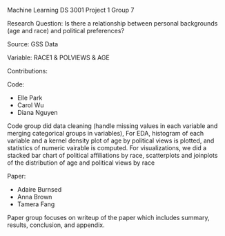 Machine Learning DS 3001 Project 1 Group 7

Research Question:  Is there a relationship between personal backgrounds (age and race) and political preferences?

Source: GSS Data

Variable: RACE1 & POLVIEWS & AGE

Contributions: 

Code:
- Elle Park
- Carol Wu
- Diana Nguyen

Code group did data cleaning (handle missing values in each variable and merging categorical groups in variables),
For EDA, histogram of each variable and a kernel density plot of age by political views is plotted, and statistics of numeric vairable is computed.
For visualizations, we did a stacked bar chart of political affiliations by race, scatterplots and joinplots of the distribution of age and political views by race

Paper:
- Adaire Burnsed
- Anna Brown
- Tamera Fang

Paper group focuses on writeup of the paper which includes summary, results, conclusion, and appendix.
